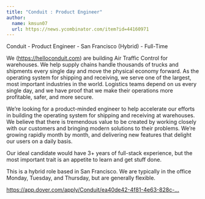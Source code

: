 ```yaml
---
title: "Conduit : Product Engineer"
author:
  name: kmsun07
  url: https://news.ycombinator.com/item?id=44160971
---
```


<JobNavigation />

Conduit - Product Engineer - San Francisco (Hybrid) - Full-Time

We (<a href="https:&#x2F;&#x2F;helloconduit.com">https:&#x2F;&#x2F;helloconduit.com</a>) are building Air Traffic Control for warehouses. We help supply chains handle thousands of trucks and shipments every single day and move the physical economy forward. As the operating system for shipping and receiving, we serve one of the largest, most important industries in the world. Logistics teams depend on us every single day, and we have proof that we make their operations more profitable, safer, and more secure.

We’re looking for a product-minded engineer to help accelerate our efforts in building the operating system for shipping and receiving at warehouses. We believe that there is tremendous value to be created by working closely with our customers and bringing modern solutions to their problems. We’re growing rapidly month by month, and delivering new features that delight our users on a daily basis.

Our ideal candidate would have 3+ years of full-stack experience, but the most important trait is an appetite to learn and get stuff done.

This is a hybrid role based in San Francisco. We are typically in the office Monday, Tuesday, and Thursday, but are generally flexible.

<a href="https:&#x2F;&#x2F;app.dover.com&#x2F;apply&#x2F;Conduit&#x2F;ea40de42-4f81-4e63-828c-7ee7ec0b756f" rel="nofollow">https:&#x2F;&#x2F;app.dover.com&#x2F;apply&#x2F;Conduit&#x2F;ea40de42-4f81-4e63-828c-...</a>
<JobApplication />

